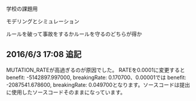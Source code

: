 学校の課題用

モデリングとシミュレーション

ルールを破って事故をするかルールを守るのどちらが得か


2016/6/3 17:08 追記
-------------

MUTATION_RATEが高過ぎるのが原因でした。
RATEを0.0001に変更するとbenefit: -5142897.997000, breakingRate: 0.170700、0.00001では
benefit: -2087541.678600, breakingRate: 0.049700となります。ソースコードは提出に使用したソースコードそのままになっています。
